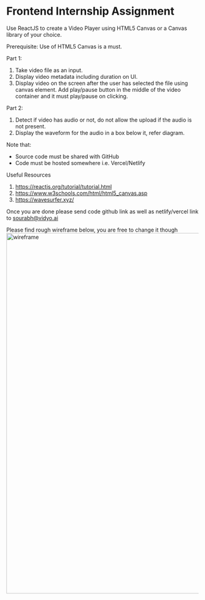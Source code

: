 # Frontend Internship Assignment

Use ReactJS to create a Video Player using HTML5 Canvas or a Canvas library of your choice.

Prerequisite: Use of HTML5 Canvas is a must.

Part 1: 
1. Take video file as an input. 
2. Display video metadata including duration on UI. 
3. Display video on the screen after the user has selected the file using canvas element. Add play/pause button in the middle of the video container and it must play/pause on clicking.

Part 2: 
1. Detect if video has audio or not, do not allow the upload if the audio is not present.
2. Display the waveform for the audio in a box below it, refer diagram.

Note that:

- Source code must be shared with GitHub
- Code must be hosted somewhere i.e. Vercel/Netlify

Useful Resources

1. https://reactjs.org/tutorial/tutorial.html
2. https://www.w3schools.com/html/html5_canvas.asp
3. https://wavesurfer.xyz/

Once you are done please send code github link as well as netlify/vercel link to sourabh@vidyo.ai

Please find rough wireframe below, you are free to change it though
<img width="944" alt="wireframe" src="https://github.com/vidyo-ai/frontend-internship-assignment/assets/52324797/ad1d0408-75ba-4ab2-873c-fa6eb0830923">
